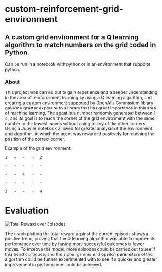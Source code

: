 # custom-reinforcement-grid-environment
## A custom grid environment for a Q learning algorithm to match numbers on the grid coded in Python.
Can be run in  a notebook with python or in an environment that supports python.
### About
This project was carried out to gain experience and a deeper understanding in the area of reinforcement learning by using a Q learning algorithm, and creating a custom environment supported by OpenAi's Gymnasium library gave me greater exposure to a library that has great importance in this area of machine learning. The agent is a number randomly generated between 1-4, and its goal is to reach the corner of the grid environment with the same number in the fewest moves without going to any of the other corners.  Using a Jupyter notebook allowed for greater analysis of the environment and algorithm, in which the agent was rewarded positively for reaching the position of the correct corner.

Example of the grid environment:
```
1	-	-	-	2	

-	-	-	-	-	

-	-	4	-	-	

-	-	-	-	-	

3	-	-	-	4	
```
# Evaluation
![Total Reward over Episodes](https://github.com/user-attachments/assets/855561ec-8e3b-4265-b697-60d6badd5083)

The graph plotting the total reward against the current episode shows a positive trend, proving that the Q learning algorithm was able to improve its performance over time by having more successful outcomes in fewer moves. To improve the model, more episodes could be carried out to see if this trend continues, and the alpha, gamma and epsilon parameters of the algorithm could be further experimented with to see if a quicker and greater improvement in performance could be achieved.

